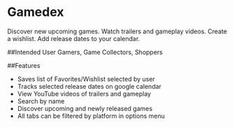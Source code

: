 # Gamedex
Discover new upcoming games.  Watch trailers and gameplay videos.  Create a wishlist.  Add release dates to your calendar.    

##Intended User
Gamers, Game Collectors, Shoppers

##Features
- Saves list of Favorites/Wishlist selected by user
- Tracks selected release dates on google calendar
- View YouTube videos of trailers and gameplay
- Search by name
- Discover upcoming and newly released games
- All tabs can be filtered by platform in options menu
